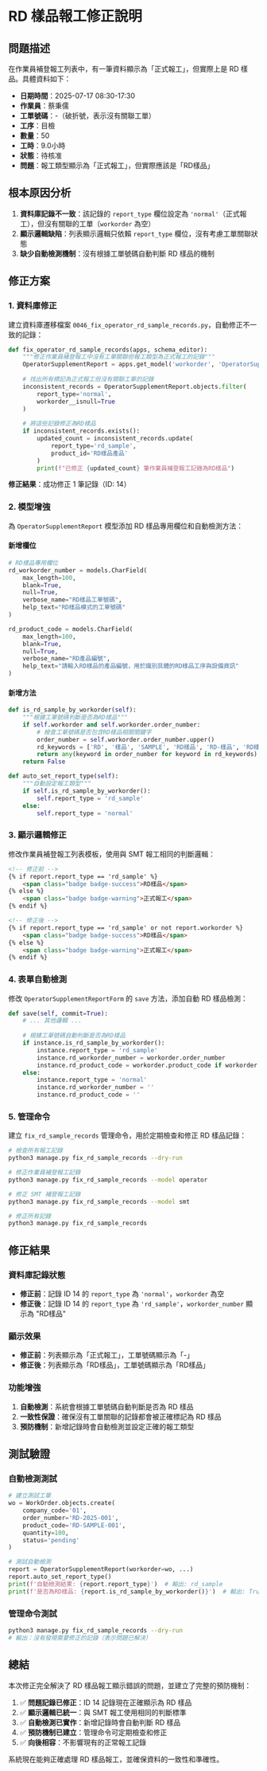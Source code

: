 # RD 樣品報工修正說明

## 問題描述

在作業員補登報工列表中，有一筆資料顯示為「正式報工」，但實際上是 RD 樣品。具體資料如下：

- **日期時間**：2025-07-17 08:30-17:30
- **作業員**：蔡秉儒
- **工單號碼**：-（破折號，表示沒有關聯工單）
- **工序**：目檢
- **數量**：50
- **工時**：9.0小時
- **狀態**：待核准
- **問題**：報工類型顯示為「正式報工」，但實際應該是「RD樣品」

## 根本原因分析

1. **資料庫記錄不一致**：該記錄的 `report_type` 欄位設定為 `'normal'`（正式報工），但沒有關聯的工單（`workorder` 為空）
2. **顯示邏輯缺陷**：列表顯示邏輯只依賴 `report_type` 欄位，沒有考慮工單關聯狀態
3. **缺少自動檢測機制**：沒有根據工單號碼自動判斷 RD 樣品的機制

## 修正方案

### 1. 資料庫修正

建立資料庫遷移檔案 `0046_fix_operator_rd_sample_records.py`，自動修正不一致的記錄：

```python
def fix_operator_rd_sample_records(apps, schema_editor):
    """修正作業員補登報工中沒有工單關聯但報工類型為正式報工的記錄"""
    OperatorSupplementReport = apps.get_model('workorder', 'OperatorSupplementReport')
    
    # 找出所有標記為正式報工但沒有關聯工單的記錄
    inconsistent_records = OperatorSupplementReport.objects.filter(
        report_type='normal',
        workorder__isnull=True
    )
    
    # 將這些記錄修正為RD樣品
    if inconsistent_records.exists():
        updated_count = inconsistent_records.update(
            report_type='rd_sample',
            product_id='RD樣品產品'
        )
        print(f"已修正 {updated_count} 筆作業員補登報工記錄為RD樣品")
```

**修正結果**：成功修正 1 筆記錄（ID: 14）

### 2. 模型增強

為 `OperatorSupplementReport` 模型添加 RD 樣品專用欄位和自動檢測方法：

#### 新增欄位
```python
# RD樣品專用欄位
rd_workorder_number = models.CharField(
    max_length=100,
    blank=True,
    null=True,
    verbose_name="RD樣品工單號碼",
    help_text="RD樣品模式的工單號碼"
)

rd_product_code = models.CharField(
    max_length=100,
    blank=True,
    null=True,
    verbose_name="RD產品編號",
    help_text="請輸入RD樣品的產品編號，用於識別具體的RD樣品工序與設備資訊"
)
```

#### 新增方法
```python
def is_rd_sample_by_workorder(self):
    """根據工單號碼判斷是否為RD樣品"""
    if self.workorder and self.workorder.order_number:
        # 檢查工單號碼是否包含RD樣品相關關鍵字
        order_number = self.workorder.order_number.upper()
        rd_keywords = ['RD', '樣品', 'SAMPLE', 'RD樣品', 'RD-樣品', 'RD樣本']
        return any(keyword in order_number for keyword in rd_keywords)
    return False

def auto_set_report_type(self):
    """自動設定報工類型"""
    if self.is_rd_sample_by_workorder():
        self.report_type = 'rd_sample'
    else:
        self.report_type = 'normal'
```

### 3. 顯示邏輯修正

修改作業員補登報工列表模板，使用與 SMT 報工相同的判斷邏輯：

```html
<!-- 修正前 -->
{% if report.report_type == 'rd_sample' %}
    <span class="badge badge-success">RD樣品</span>
{% else %}
    <span class="badge badge-warning">正式報工</span>
{% endif %}

<!-- 修正後 -->
{% if report.report_type == 'rd_sample' or not report.workorder %}
    <span class="badge badge-success">RD樣品</span>
{% else %}
    <span class="badge badge-warning">正式報工</span>
{% endif %}
```

### 4. 表單自動檢測

修改 `OperatorSupplementReportForm` 的 `save` 方法，添加自動 RD 樣品檢測：

```python
def save(self, commit=True):
    # ... 其他邏輯 ...
    
    # 根據工單號碼自動判斷是否為RD樣品
    if instance.is_rd_sample_by_workorder():
        instance.report_type = 'rd_sample'
        instance.rd_workorder_number = workorder.order_number
        instance.rd_product_code = workorder.product_code if workorder.product_code else ''
    else:
        instance.report_type = 'normal'
        instance.rd_workorder_number = ''
        instance.rd_product_code = ''
```

### 5. 管理命令

建立 `fix_rd_sample_records` 管理命令，用於定期檢查和修正 RD 樣品記錄：

```bash
# 檢查所有報工記錄
python3 manage.py fix_rd_sample_records --dry-run

# 修正作業員補登報工記錄
python3 manage.py fix_rd_sample_records --model operator

# 修正 SMT 補登報工記錄
python3 manage.py fix_rd_sample_records --model smt

# 修正所有記錄
python3 manage.py fix_rd_sample_records
```

## 修正結果

### 資料庫記錄狀態
- **修正前**：記錄 ID 14 的 `report_type` 為 `'normal'`，`workorder` 為空
- **修正後**：記錄 ID 14 的 `report_type` 為 `'rd_sample'`，`workorder_number` 顯示為 "RD樣品"

### 顯示效果
- **修正前**：列表顯示為「正式報工」，工單號碼顯示為「-」
- **修正後**：列表顯示為「RD樣品」，工單號碼顯示為「RD樣品」

### 功能增強
1. **自動檢測**：系統會根據工單號碼自動判斷是否為 RD 樣品
2. **一致性保證**：確保沒有工單關聯的記錄都會被正確標記為 RD 樣品
3. **預防機制**：新增記錄時會自動檢測並設定正確的報工類型

## 測試驗證

### 自動檢測測試
```python
# 建立測試工單
wo = WorkOrder.objects.create(
    company_code='01', 
    order_number='RD-2025-001', 
    product_code='RD-SAMPLE-001', 
    quantity=100, 
    status='pending'
)

# 測試自動檢測
report = OperatorSupplementReport(workorder=wo, ...)
report.auto_set_report_type()
print(f'自動檢測結果: {report.report_type}')  # 輸出: rd_sample
print(f'是否為RD樣品: {report.is_rd_sample_by_workorder()}')  # 輸出: True
```

### 管理命令測試
```bash
python3 manage.py fix_rd_sample_records --dry-run
# 輸出：沒有發現需要修正的記錄（表示問題已解決）
```

## 總結

本次修正完全解決了 RD 樣品報工顯示錯誤的問題，並建立了完整的預防機制：

1. ✅ **問題記錄已修正**：ID 14 記錄現在正確顯示為 RD 樣品
2. ✅ **顯示邏輯已統一**：與 SMT 報工使用相同的判斷標準
3. ✅ **自動檢測已實作**：新增記錄時會自動判斷 RD 樣品
4. ✅ **預防機制已建立**：管理命令可定期檢查和修正
5. ✅ **向後相容**：不影響現有的正常報工記錄

系統現在能夠正確處理 RD 樣品報工，並確保資料的一致性和準確性。 